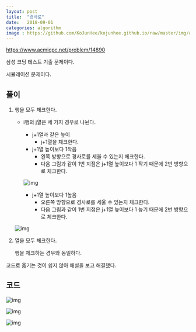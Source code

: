 ```yaml
---
layout: post
title:  "경사로"
date:   2018-09-01
categories: algorithm
image : https://github.com/KoJunHee/kojunhee.github.io/raw/master/img/algorithm.png
---
```


<https://www.acmicpc.net/problem/14890>

삼성 코딩 테스트 기출 문제이다.

시뮬레이션 문제이다.

## 풀이

1. 행을 모두 체크한다.

   - i행의 j열은 세 가지 경우로 나뉜다.

     - j+1열과 같은 높이
       - j+1열을 체크한다.
     - j+1열 높이보다 1작음
       - 왼쪽 방향으로 경사로를 세울 수 있는지 체크한다. 
       - 다음 그림과 같이 1번 지점은 j+1열 높이보다 1 작기 때문에 2번 방향으로 체크한다.

     ![img](https://github.com/KoJunHee/kojunhee.github.io/raw/master/img/runwayy011.png)

     - j+1열 높이보다 1높음
       - 오른쪽 방향으로 경사로를 세울 수 있는지 체크한다. 
       - 다음 그림과 같이 1번 지점은 j+1열 높이보다 1 높기 때문에 2번 방향으로 체크한다. 

   ![img](https://github.com/KoJunHee/kojunhee.github.io/raw/master/img/runwayy002.png)

2. 열을 모두 체크한다.

   행을 체크하는 경우와 동일하다.



코드로 옮기는 것이 쉽지 않아 해설을 보고 해결했다.

##  코드

![img](https://github.com/KoJunHee/kojunhee.github.io/raw/master/img/runwayy03.png)

![img](https://github.com/KoJunHee/kojunhee.github.io/raw/master/img/runwayy04.png)

![img](https://github.com/KoJunHee/kojunhee.github.io/raw/master/img/runwayy05.png)